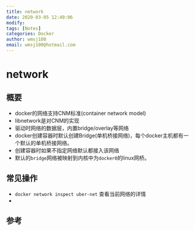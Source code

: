 ```yaml
---
title: network
date: 2020-03-05 12:49:06
modify: 
tags: [Notes]
categories: Docker
author: wmsj100
email: wmsj100@hotmail.com
---
```


# network

## 概要

- docker的网络支持CNM标准(container network model)
- libnetwork是对CNM的实现
- 驱动时网络的数据层，内置bridge/overlay等网络
- docker创建容器时默认创建Bridge(单机桥接网络)，每个docker主机都有一个默认的单机桥接网络。
- 创建容器时如果不指定网络默认都接入该网络
- 默认的`bridge`网络被映射到内核中为`docker0`的linux网桥。

## 常见操作

- `docker network inspect uber-net` 查看当前网络的详情
- 

## 参考

